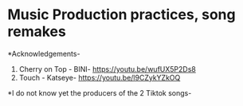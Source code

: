 # Music Production practices, song remakes

*Acknowledgements- 
1. Cherry on Top - BINI- https://youtu.be/wufUX5P2Ds8
2. Touch - Katseye- https://youtu.be/l9CZykYZkOQ

*I do not know yet the producers of the 2 Tiktok songs- 
